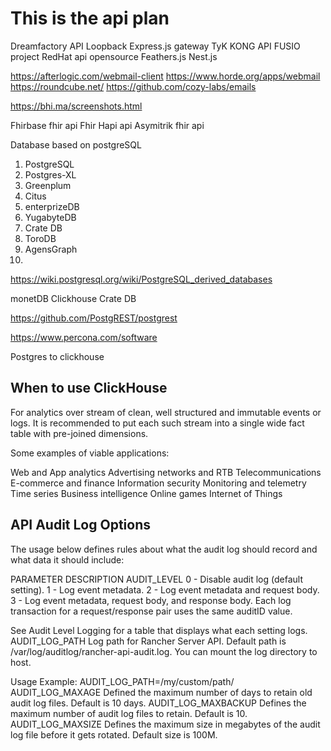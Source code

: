 # This is the api plan




Dreamfactory API
Loopback
Express.js gateway
TyK
KONG API
FUSIO project
RedHat api opensource
Feathers.js
Nest.js



https://afterlogic.com/webmail-client
https://www.horde.org/apps/webmail
https://roundcube.net/
https://github.com/cozy-labs/emails


https://bhi.ma/screenshots.html

Fhirbase fhir api 
Fhir Hapi api
Asymitrik fhir api





Database based on postgreSQL

1. PostgreSQL
2. Postgres-XL
3. Greenplum
4. Citus
5. enterprizeDB
6. YugabyteDB
7. Crate DB
8. ToroDB
9. AgensGraph
10. 

https://wiki.postgresql.org/wiki/PostgreSQL_derived_databases


monetDB
Clickhouse
Crate DB

https://github.com/PostgREST/postgrest

https://www.percona.com/software

Postgres to clickhouse

## When to use ClickHouse

For analytics over stream of clean, well structured and immutable events or logs. It is recommended to put each such stream into a single wide fact table with pre-joined dimensions.

Some examples of viable applications:

Web and App analytics
Advertising networks and RTB
Telecommunications
E-commerce and finance
Information security
Monitoring and telemetry
Time series
Business intelligence
Online games
Internet of Things



## API Audit Log Options
The usage below defines rules about what the audit log should record and what data it should include:

PARAMETER	DESCRIPTION
AUDIT_LEVEL	0 - Disable audit log (default setting).
1 - Log event metadata.
2 - Log event metadata and request body.
3 - Log event metadata, request body, and response body. Each log transaction for a request/response pair uses the same auditID value.

See Audit Level Logging for a table that displays what each setting logs.
AUDIT_LOG_PATH	Log path for Rancher Server API. Default path is /var/log/auditlog/rancher-api-audit.log. You can mount the log directory to host. 

Usage Example: AUDIT_LOG_PATH=/my/custom/path/
AUDIT_LOG_MAXAGE	Defined the maximum number of days to retain old audit log files. Default is 10 days.
AUDIT_LOG_MAXBACKUP	Defines the maximum number of audit log files to retain. Default is 10.
AUDIT_LOG_MAXSIZE	Defines the maximum size in megabytes of the audit log file before it gets rotated. Default size is 100M.